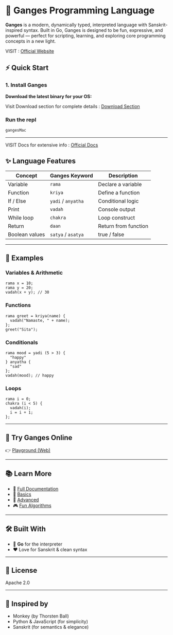 # 🌊 Ganges Programming Language

**Ganges** is a modern, dynamically typed, interpreted language with Sanskrit-inspired syntax. Built in Go, Ganges is designed to be fun, expressive, and powerful — perfect for scripting, learning, and exploring core programming concepts in a new light.

VISIT : [Official Website](https://ganges.psidharth.dev)

## ⚡ Quick Start

### 1. Install Ganges

**Download the latest binary for your OS:**

Visit Download section for complete details : [Download Section](https://ganges.psidharth.dev/downloads)


### Run the repl

```bash
gangesMac
```
---

VISIT Docs for extensive info : [Official Docs](https://ganges.psidharth.dev/docs)

## ✨ Language Features

| Concept        | Ganges Keyword     | Description          |
| -------------- | ------------------ | -------------------- |
| Variable       | `rama`             | Declare a variable   |
| Function       | `kriya`            | Define a function    |
| If / Else      | `yadi` / `anyatha` | Conditional logic    |
| Print          | `vadah`            | Console output       |
| While loop     | `chakra`           | Loop construct       |
| Return         | `daan`             | Return from function |
| Boolean values | `satya` / `asatya` | true / false         |

---

## 🧠 Examples

### Variables & Arithmetic

```ganges
rama x = 10;
rama y = 20;
vadah(x + y); // 30
```

### Functions

```ganges
rama greet = kriya(name) {
  vadah("Namaste, " + name);
};
greet("Sita");
```

### Conditionals

```ganges
rama mood = yadi (5 > 3) {
  "happy"
} anyatha {
  "sad"
};
vadah(mood); // happy
```

### Loops

```ganges
rama i = 0;
chakra (i < 5) {
  vadah(i);
  i = i + 1;
};
```

---

## 🧪 Try Ganges Online

👉 [Playground (Web)](https://ganges.psidharth.dev/playground)

---

## 📚 Learn More

- 📖 [Full Documentation](https://ganges.psidharth.dev/docs)
- 🚀 [Basics](https://ganges.psidharth.dev/docs/basics)
- 🧠 [Advanced](https://ganges.psidharth.dev/docs/advanced)
- 🎮 [Fun Algorithms](https://ganges.psidharth.dev/docs/fun)

---

## 🛠 Built With

- 🐹 **Go** for the interpreter
- ❤️ Love for Sanskrit & clean syntax

---

## 📌 License

Apache 2.0

---

## 🙏 Inspired by

- Monkey (by Thorsten Ball)
- Python & JavaScript (for simplicity)
- Sanskrit (for semantics & elegance)
